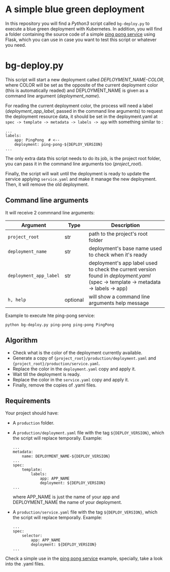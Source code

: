 # A simple blue green deployment

In this repository you will find a *Python3* script called `bg-deploy.py` to execute a blue green deployment with Kubernetes. In addition, you will find a folder containing the source code of a simple [ping pong service](../master/ping-pong) using Flask, which you can use in case you want to test this script or whatever you need.


# bg-deploy.py

This script will start a new deployment called _DEPLOYMENT_NAME-COLOR_, where COLOR will be set as the opposite of the current deployment color (this is automatically readed) and DEPLOYMENT_NAME is given as a command line argument (*deployment_name*).

For reading the current  deployment color, the process will need a label (*deployment_app_label*, passed in the command line arguments) to request the deployment resource data, it should be set in the deployment.yaml at `spec -> template -> metadata -> labels -> app` with something similar to :

```
...
labels:
    app: PingPong  # <--
    deployment: ping-pong-${DEPLOY_VERSION}
...
```

The only extra data this script needs to do its job, is the project root folder, you can pass it in the command line arguments too (*project_root*).

Finally, the script will wait until the deployment is ready to update the service applying `service.yaml` and make it manage the new deployment. Then, it will remove the old deployment.

## Command line arguments

It will receive 2 commnand line arguments:


Argument|Type|Description
---|---|---
`project_root` | str | path to the project's root folder
`deployment_name` | str | deployment's base name used to check when it's ready
`deployment_app_label` | str | deployment's app label used to check the current version found in _deployment.yaml_ (spec -> template -> metadata -> labels -> app)
`h, help` | optional | will show a command line arguments help message

Example to execute hte ping-pong service:

```
python bg-deploy.py ping-pong ping-pong PingPong
```

## Algorithm

- Check what is the color of the deployment currently available.
- Generate a copy of `{project_root}/production/deployment.yaml` and `{project_root}/production/service.yaml`.
- Replace the color in the `deployment.yaml` copy and apply it.
- Wait till the deployment is ready.
- Replace the color in the `service.yaml` copy and apply it.
- Finally, remove the copies of .yaml files.


## Requirements

Your project should have:
- A `production` folder.
- A `production/deployment.yaml` file with the tag `${DEPLOY_VERSION}`, which the script will replace temporally. Example:
    ```
    ...
    metadata:
        name: DEPLOYMENT_NAME-${DEPLOY_VERSION}
    ...
    spec:
        template:
            labels:
                app: APP_NAME
                deployment: ${DEPLOY_VERSION}
    ...
    ```
    where APP_NAME is just the name of your app and DEPLOYMENT_NAME the name of your deployment.

- A `production/service.yaml` file with the tag `${DEPLOY_VERSION}`, which the script will replace temporally. Example:

    ```
    ...
    spec:
        selector:
            app: APP_NAME
            deployment: ${DEPLOY_VERSION}
    ...
    ```

Check a simple use in the [ping pong service](../master/ping-pong) example, specially, take a look into the .yaml files.

